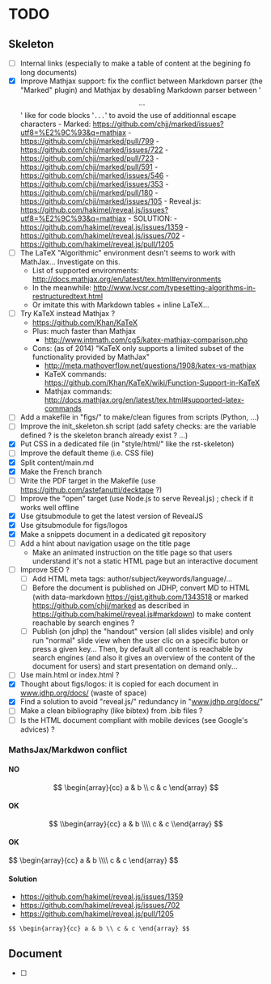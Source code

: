 # TODO

## Skeleton

- [ ] Internal links (especially to make a table of content at the begining fo
      long documents)
- [x] Improve Mathjax support: fix the conflict between Markdown parser (the
      "Marked" plugin) and Mathjax by desabling Markdown parser between
      '$$...$$' like for code blocks '```...```' to avoid the use of
      additionnal escape characters
      - Marked: https://github.com/chjj/marked/issues?utf8=%E2%9C%93&q=mathjax
          - https://github.com/chjj/marked/pull/799
          - https://github.com/chjj/marked/issues/722
          - https://github.com/chjj/marked/pull/723
          - https://github.com/chjj/marked/pull/591
          - https://github.com/chjj/marked/issues/546
          - https://github.com/chjj/marked/issues/353
          - https://github.com/chjj/marked/pull/180
          - https://github.com/chjj/marked/issues/105
      - Reveal.js: https://github.com/hakimel/reveal.js/issues?utf8=%E2%9C%93&q=mathjax
      - SOLUTION:
          - https://github.com/hakimel/reveal.js/issues/1359
          - https://github.com/hakimel/reveal.js/issues/702
          - https://github.com/hakimel/reveal.js/pull/1205
- [ ] The LaTeX "Algorithmic" environment desn't seems to work with MathJax... Investigate on this.
    - List of supported environments: http://docs.mathjax.org/en/latest/tex.html#environments
    - In the meanwhile: http://www.lvcsr.com/typesetting-algorithms-in-restructuredtext.html
    - Or imitate this with Markdown tables + inline LaTeX...
- [ ] Try KaTeX instead Mathjax ?
    - https://github.com/Khan/KaTeX
    - Plus: much faster than Mathjax
        - http://www.intmath.com/cg5/katex-mathjax-comparison.php
    - Cons: (as of 2014) "KaTeX only supports a limited subset of the functionality provided by MathJax"
        - http://meta.mathoverflow.net/questions/1908/katex-vs-mathjax
        - KaTeX commands: https://github.com/Khan/KaTeX/wiki/Function-Support-in-KaTeX
        - Mathjax commands: http://docs.mathjax.org/en/latest/tex.html#supported-latex-commands
- [ ] Add a makefile in "figs/" to make/clean figures from scripts (Python,
      ...)
- [ ] Improve the init_skeleton.sh script (add safety checks: are the variable
      defined ? is the skeleton branch already exist ? ...)
- [x] Put CSS in a dedicated file (in "style/html/" like the rst-skeleton)
- [ ] Improve the default theme (i.e. CSS file)
- [x] Split content/main.md
- [x] Make the French branch
- [ ] Write the PDF target in the Makefile (use https://github.com/astefanutti/decktape ?)
- [ ] Improve the "open" target (use Node.js to serve Reveal.js) ; check if it works well offline
- [x] Use gitsubmodule to get the latest version of RevealJS
- [x] Use gitsubmodule for figs/logos
- [x] Make a snippets document in a dedicated git repository
- [ ] Add a hint about navigation usage on the title page
    - Make an animated instruction on the title page so that users
      understand it's not a static HTML page but an interactive document
- [ ] Improve SEO ?
    - [ ] Add HTML meta tags: author/subject/keywords/language/...
    - [ ] Before the document is published on JDHP, convert MD to HTML (with
          data-markdown https://gist.github.com/1343518 or marked
          https://github.com/chjj/marked as described in
          https://github.com/hakimel/reveal.js#markdown) to make content
          reachable by search engines ?
    - [ ] Publish (on jdhp) the "handout" version (all slides visible)
          and only run "normal" slide view when the user clic on a specific buton 
          or press a given key... Then, by default all content is reachable
          by search engines (and also it gives an overview of the content
          of the document for users) and start presentation on demand only...
- [ ] Use main.html or index.html ?
- [x] Thought about figs/logos: it is copied for each document in
      www.jdhp.org/docs/ (waste of space)
- [x] Find a solution to avoid "reveal.js/" redundancy in "www.jdhp.org/docs/"
- [ ] Make a clean bibliography (like bibtex) from .bib files ?
- [ ] Is the HTML document compliant with mobile devices (see Google's
      advices) ?

### MathsJax/Markdwon conflict

#### NO

$$
\begin{array}{cc}
  a & b \\
  c & c
\end{array}
$$

#### OK

$$
\\begin{array}{cc}
  a & b \\\\
  c & c
\\end{array}
$$

#### OK

<div>
$$
\begin{array}{cc}
  a & b \\\\
  c & c
\end{array}
$$
</div>

#### Solution

- https://github.com/hakimel/reveal.js/issues/1359
- https://github.com/hakimel/reveal.js/issues/702
- https://github.com/hakimel/reveal.js/pull/1205

`$$
\begin{array}{cc}
  a & b \\
  c & c
\end{array}
$$`

## Document

- [ ] 
